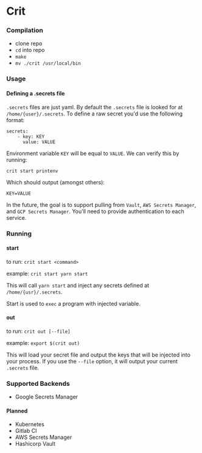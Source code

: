 # Crit

### Compilation

* clone repo
* `cd` into repo
* `make`
* `mv ./crit /usr/local/bin`

### Usage

#### Defining a .secrets file

`.secrets` files are just yaml. By default the `.secrets` file is looked for at `/home/{user}/.secrets`. To define a raw secret you'd use the following format:

```
secrets:
    - key: KEY
      value: VALUE
```

Environment variable `KEY` will be equal to `VALUE`. We can verify this by running:

```
crit start printenv
```

Which should output (amongst others):

```
KEY=VALUE
```

In the future, the goal is to support pulling from `Vault`, `AWS Secrets Manager`, and `GCP Secrets Manager`. You'll need to provide authentication to each service.

### Running

#### start

to run: `crit start <command>`

example: `crit start yarn start`

This will call `yarn start` and inject any secrets defined at `/home/{usr}/.secrets`.

Start is used to `exec` a program with injected variable. 

#### out

to run: `crit out [--file]`

example: `export $(crit out)`

This will load your secret file and output the keys that will be injected into your process. If you use the `--file` option, it will output your current `.secrets` file.

### Supported Backends

* Google Secrets Manager

#### Planned

* Kubernetes
* Gitlab CI
* AWS Secrets Manager
* Hashicorp Vault